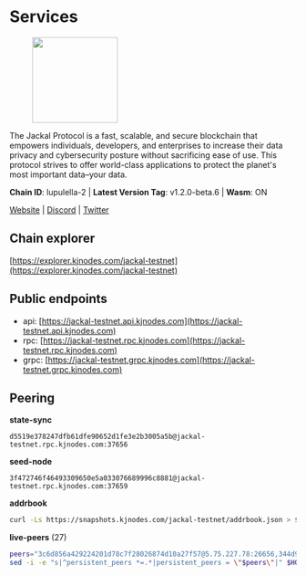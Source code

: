 # Services

<figure><img src="https://raw.githubusercontent.com/kj89/testnet_manuals/main/pingpub/logos/jackal.png" width="150" alt=""><figcaption></figcaption></figure>

The Jackal Protocol is a fast, scalable, and secure blockchain that empowers  individuals, developers, and enterprises to increase their data privacy and  cybersecurity posture without sacrificing ease of use. This protocol strives  to offer world-class applications to protect the planet's most important data–your data.

**Chain ID**: lupulella-2 | **Latest Version Tag**: v1.2.0-beta.6 | **Wasm**: ON

[Website](https://jackalprotocol.com) | [Discord](https://discord.com/invite/5GKym3p6rj) | [Twitter](https://twitter.com/Jackal_Protocol)




## Chain explorer
[https://explorer.kjnodes.com/jackal-testnet](https://explorer.kjnodes.com/jackal-testnet)

## Public endpoints

* api: [https://jackal-testnet.api.kjnodes.com](https://jackal-testnet.api.kjnodes.com)
* rpc: [https://jackal-testnet.rpc.kjnodes.com](https://jackal-testnet.rpc.kjnodes.com)
* grpc: [https://jackal-testnet.grpc.kjnodes.com](https://jackal-testnet.grpc.kjnodes.com)

## Peering

**state-sync**

```text
d5519e378247dfb61dfe90652d1fe3e2b3005a5b@jackal-testnet.rpc.kjnodes.com:37656
```

**seed-node**

```text
3f472746f46493309650e5a033076689996c8881@jackal-testnet.rpc.kjnodes.com:37659
```

**addrbook**
```bash
curl -Ls https://snapshots.kjnodes.com/jackal-testnet/addrbook.json > $HOME/.canine/config/addrbook.json
```

**live-peers** (27)
```bash
peers="3c6d856a429224201d78c7f28026874d10a27f57@5.75.227.78:26656,344d9c933f936f79f3d62eff5cd0b82775a79dac@162.19.239.230:26656,0e3058446ee9b1ad449b5d3a60d5c4f92dd3785c@65.109.30.12:56656,fd5b3021fe67406e63c1a3e3e89cb243bc0791c9@65.109.32.174:32656,b26f63f307ca8e80033cbc618f7577e5be7f0c1a@95.217.118.96:27363,d5519e378247dfb61dfe90652d1fe3e2b3005a5b@65.109.68.190:37656,2cdaa56d0778b20be8430069eefeab2138190355@78.46.106.75:37656,09d9127972ded9e22f9f11833ed7fcfa149cf1fa@65.109.92.240:19126,4ea723e652f11433734ae2aa6f364ef0510d6636@16.163.74.176:26626,1b191fb9ef837dec648136097f94925a15dd85ab@213.170.135.20:26516,9a2c091798681f89b11f8eea370bf9c6284437c5@167.86.115.183:26656,11b91d243d43e761c96cfbf49f2f2bd06cce2df8@65.109.23.114:17556,0394449cab5a29f24dd4f37683d3b7622f27c0fc@65.108.206.118:61156,2ededbdbd98580e22ae8c3676e37b6e1fc1d987b@142.132.248.253:23656,d3677c7a3f9ef42d5ba213ae84c4c5749f4ee787@44.204.38.21:26656,e4e93ce4b050c9d821e15b69477f5da706121343@65.109.93.152:31656,451622fd913f6119a67f67e65f3ab82c3fbea529@78.107.253.133:32656,372111fd8c3c11a57cd34db58b2bdd8d2b6e5005@172.104.19.93:26656,f3e70d3de1974208af04dac6fabd657ab4abf0ff@65.108.75.107:24656,b549c1092e37db22576e31f19cbec4b1b3b36503@116.202.227.117:37656,fa10dc1a1dc81ee2741e7f88327cb13d2ab56f54@65.109.23.182:19126,5eedbfbe64b942f4ab54db3842acf3bfab034c24@161.97.74.88:46656,80420ad774e622bda8e1dfa9b80da11eee7eed1f@144.126.140.252:29656,a0f726a3dffb45d9cbde0913701bd757fcd7e434@157.90.2.254:36656,84af58201840781a0a62449d1dcdb0ad0cf5bdb3@91.223.3.144:26356,27238e2f804bf28a14c186a2e0f0ceaae0d2588f@176.9.98.24:30566,6c6c7f370febd64447770da8aec0b9d359d61565@65.109.70.23:17556"
sed -i -e "s|^persistent_peers *=.*|persistent_peers = \"$peers\"|" $HOME/.canine/config/config.toml
```
